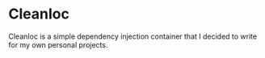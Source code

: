 # CleanIoc
CleanIoc is a simple dependency injection container that I decided to write for my own personal projects.
